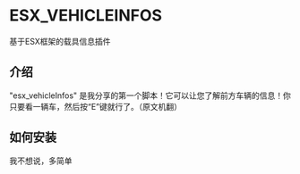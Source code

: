 # ESX_VEHICLEINFOS
基于ESX框架的载具信息插件
## 介绍
"esx_vehicleInfos" 是我分享的第一个脚本！它可以让您了解前方车辆的信息！你只要看一辆车，然后按“E”键就行了。（原文机翻）
## 如何安装
我不想说，多简单

